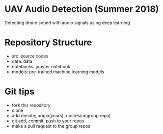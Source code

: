 # UAV Audio Detection (Summer 2018)
Detecting drone sound with audio signals using deep learning

# Repository Structure
- src: source codes
- data: data
- notebooks: jupyter notebook
- models: pre-trained machine learning models

# Git tips
- fork this repository
- clone
- add remote; origin(yours), upstream(group repo)
- git add, commit, push to your repos
- make a pull request to the group repos

